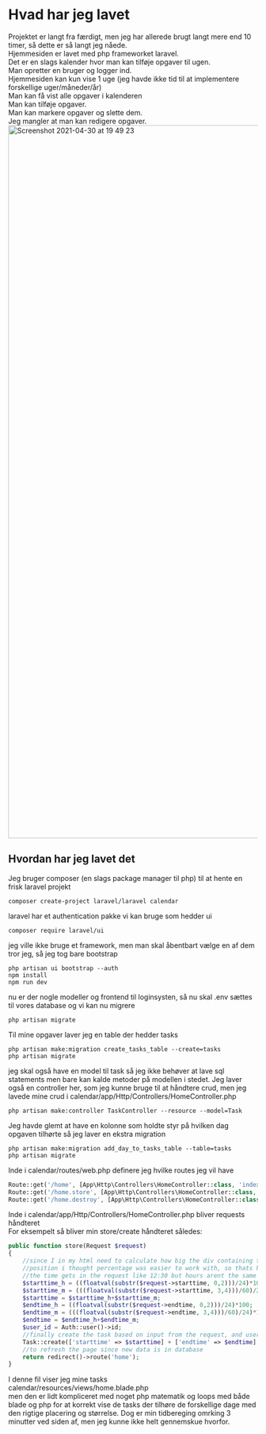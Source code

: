 # Hvad har jeg lavet

Projektet er langt fra færdigt, men jeg har allerede brugt langt mere end 10 timer, så dette er så langt jeg nåede. <br>
Hjemmesiden er lavet med php frameworket laravel.<br>
Det er en slags kalender hvor man kan tilføje opgaver til ugen.<br>
Man opretter en bruger og logger ind.<br>
Hjemmesiden kan kun vise 1 uge (jeg havde ikke tid til at implementere forskellige uger/måneder/år)<br>
Man kan få vist alle opgaver i kalenderen<br>
Man kan tilføje opgaver.<br>
Man kan markere opgaver og slette dem.<br>
Jeg mangler at man kan redigere opgaver.<br>
<img width="1436" alt="Screenshot 2021-04-30 at 19 49 23" src="https://user-images.githubusercontent.com/54975711/116734054-36671280-a9ed-11eb-94c6-435ebf07de65.png">


## Hvordan har jeg lavet det

Jeg bruger composer (en slags package manager til php) til at hente en frisk laravel projekt
```
composer create-project laravel/laravel calendar
```
laravel har et authentication pakke vi kan bruge som hedder ui
```
composer require laravel/ui
```
jeg ville ikke bruge et framework, men man skal åbentbart vælge en af dem tror jeg, så jeg tog bare bootstrap
```
php artisan ui bootstrap --auth
npm install
npm run dev
```
nu er der nogle modeller og frontend til loginsysten, så nu skal .env sættes til vores database og vi kan nu migrere
```
php artisan migrate
```
Til mine opgaver laver jeg en table der hedder tasks
```
php artisan make:migration create_tasks_table --create=tasks
php artisan migrate
```
jeg skal også have en model til task så jeg ikke behøver at lave sql statements men bare kan kalde metoder på modellen i stedet. Jeg laver også en controller her, som jeg kunne bruge til at håndtere crud, men jeg lavede mine crud i calendar/app/Http/Controllers/HomeController.php
```
php artisan make:controller TaskController --resource --model=Task
```
Jeg havde glemt at have en kolonne som holdte styr på hvilken dag opgaven tilhørte så jeg laver en ekstra migration
```
php artisan make:migration add_day_to_tasks_table --table=tasks
php artisan migrate
```

Inde i calendar/routes/web.php definere jeg hvilke routes jeg vil have
```php
Route::get('/home', [App\Http\Controllers\HomeController::class, 'index'])->name('home');
Route::get('/home.store', [App\Http\Controllers\HomeController::class, 'store'])->name('home.store');
Route::get('/home.destroy', [App\Http\Controllers\HomeController::class, 'destroy'])->name('home.destroy');
```

Inde i calendar/app/Http/Controllers/HomeController.php bliver requests håndteret<br>
For eksempelt så bliver min store/create håndteret således:
```php
public function store(Request $request)
{
    //since I in my html need to calculate how big the div containing the task and its 
    //position i thought percentage was easier to work with, so thats how im storing the data
    //the time gets in the request like 12:30 but hours arent the same as minutes so they need to be calculated differently
    $starttime_h = ((floatval(substr($request->starttime, 0,2)))/24)*100;
    $starttime_m = (((floatval(substr($request->starttime, 3,4)))/60)/24)*100;
    $starttime = $starttime_h+$starttime_m;
    $endtime_h = ((floatval(substr($request->endtime, 0,2)))/24)*100;
    $endtime_m = (((floatval(substr($request->endtime, 3,4)))/60)/24)*100;
    $endtime = $endtime_h+$endtime_m;
    $user_id = Auth::user()->id;
    //finally create the task based on input from the request, and users login id
    Task::create(['starttime' => $starttime] + ['endtime' => $endtime] + ['name' => $request->name] + ['day' => $request->day] + ['owner_fk' => $user_id]);
    //to refresh the page since new data is in database
    return redirect()->route('home');
}
```

I denne fil viser jeg mine tasks <br>
calendar/resources/views/home.blade.php <br>
men den er lidt kompliceret med noget php matematik og loops med både blade og php for at korrekt vise de tasks der tilhøre de forskellige dage med den rigtige placering og størrelse.
Dog er min tidbereging omrking 3 minutter ved siden af, men jeg kunne ikke helt gennemskue hvorfor.
